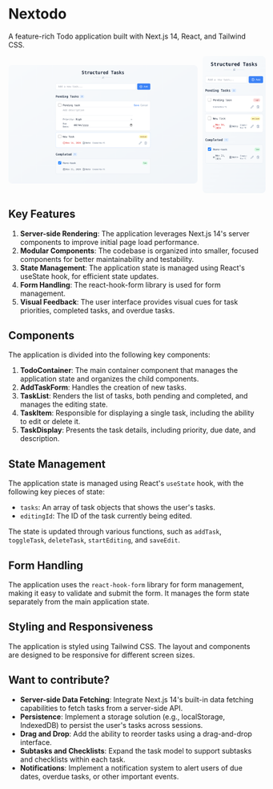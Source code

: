 # Nextodo

A feature-rich Todo application built with Next.js 14, React, and Tailwind CSS.

<div style="display: flex; gap: 10px; align-items: center;">
  <img src="/public/desktop-view.png" alt="Desktop View" style="width: 75%; border-radius: 8px;" />
  <img src="/public/mobile-view.png" alt="Mobile View" style="width: 25%; border-radius: 8px;" />
</div>

## Key Features

1. **Server-side Rendering**: The application leverages Next.js 14's server components to improve initial page load performance.
2. **Modular Components**: The codebase is organized into smaller, focused components for better maintainability and testability.
3. **State Management**: The application state is managed using React's useState hook, for efficient state updates.
4. **Form Handling**: The react-hook-form library is used for form management.
5. **Visual Feedback**: The user interface provides visual cues for task priorities, completed tasks, and overdue tasks.

## Components

The application is divided into the following key components:

1. **TodoContainer**: The main container component that manages the application state and organizes the child components.
2. **AddTaskForm**: Handles the creation of new tasks.
3. **TaskList**: Renders the list of tasks, both pending and completed, and manages the editing state.
4. **TaskItem**: Responsible for displaying a single task, including the ability to edit or delete it.
5. **TaskDisplay**: Presents the task details, including priority, due date, and description.

## State Management

The application state is managed using React's `useState` hook, with the following key pieces of state:

- `tasks`: An array of task objects that shows the user's tasks.
- `editingId`: The ID of the task currently being edited.

The state is updated through various functions, such as `addTask`, `toggleTask`, `deleteTask`, `startEditing`, and `saveEdit`.

## Form Handling

The application uses the `react-hook-form` library for form management, making it easy to validate and submit the form. It manages the form state separately from the main application state.

## Styling and Responsiveness

The application is styled using Tailwind CSS. The layout and components are designed to be responsive for different screen sizes.

## Want to contribute?

- **Server-side Data Fetching**: Integrate Next.js 14's built-in data fetching capabilities to fetch tasks from a server-side API.
- **Persistence**: Implement a storage solution (e.g., localStorage, IndexedDB) to persist the user's tasks across sessions.
- **Drag and Drop**: Add the ability to reorder tasks using a drag-and-drop interface.
- **Subtasks and Checklists**: Expand the task model to support subtasks and checklists within each task.
- **Notifications**: Implement a notification system to alert users of due dates, overdue tasks, or other important events.
